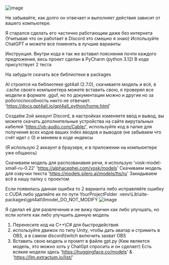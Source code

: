 ![image](https://github.com/user-attachments/assets/09ee1fa8-319d-49e0-b1fd-ce2a5aae665f)

Не забывайте, как долго он отвечает и выполняет действия зависит от вашего компьютере.

Я старался сделать его частично работающим даже без интернета (Учитывая что он работает в Discord это смешно я знаю)
Используйте ChatGPT и можете все поменять в лучшие варианты

Инструкция. Внутри кода я так же вставил пояснения почти каждого предложения, весь проект сделан в PyCharm (python 3.12)
В коде присутствует 2 теста

На забудьте скачать все библиотеки в packages

AI строится на библиотеке gpt4all (2.7.0), скачиваете модель и всё, в .cache своего компьюетера можете вставить свою, я проверял все модели в формате .gguf, но по документации можно и другие но за роботоспособность никто не отвечает. 'https://docs.gpt4all.io/gpt4all_python/home.html'

Создаём 2ой аккаунт Discord, в настройках изменяете ввод и вывод, вы можете скачать дополнительные устройства на сайте вирутальных кабелей
'https://vb-audio.com/Cable/', используйте код в папке для получения всех кодов ваших index вводов и выводов (не забываем что счёт идет с 0) и меняем в коде индексы

(Я использую 2 аккаунт в браузере, и в приложении на компьюетере уже общаюсь)

Скачиваем модель для распозванавия речи, я использую 'vosk-model-small-ru-0.22' 'https://alphacephei.com/vosk/models'
Скачиваем модель для озвучки текста 'https://models.silero.ai/models/tts/ru'
Закидываем всё в нашу папку с проектом

Если появилась данная ошибка то 2 варианта либо исправляйте ошибку с CUDA либо удаляйте их по пути
YourProjectFolder \.venv\Lib\site-packages\gpt4all\llmodel_DO_NOT_MODIFY
![image](https://github.com/user-attachments/assets/b694921c-1524-461e-b6f7-c25b6ac435aa)

Я сделал её для развлечения и не вижу причин как либо улучшать, но
если хотите как либо улучшить данную модель 
1) Перенесите код на C++\C# для быстродействия
2) используйте движок по типу Unity, чтобы дать аватар и стримить в OBS, а в самом discord\twitch включить захват OBS
3) Вставить свою модель и промпт в файле gpt.py (Кем является модель, это можно хоть у ChatGpt спросить и он сделает)
Есть всякие модели здесь 'https://huggingface.co/models' & 'https://llm.extractum.io/list/'
